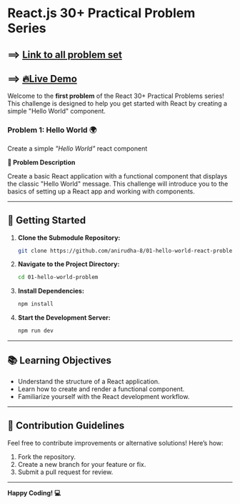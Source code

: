 # React.js 30+ Practical Problem Series

## ==> [Link to all problem set](https://github.com/anirudha-8/react.js-practical-problems.git)

## ==> [🔥Live Demo](https://01-hello-world-react-problem.vercel.app/)

Welcome to the **first problem** of the React 30+ Practical Problems series! This challenge is designed to help you get started with React by creating a simple "Hello World" component.

### Problem 1: Hello World 🌍

Create a simple *"Hello World"* react component

**📝 Problem Description**

Create a basic React application with a functional component that displays the classic "Hello World" message. This challenge will introduce you to the basics of setting up a React app and working with components.

---

## 🚀 Getting Started

1. **Clone the Submodule Repository:**

   ```bash
   git clone https://github.com/anirudha-8/01-hello-world-react-problem.git
   ```

2. **Navigate to the Project Directory:**

   ```bash
   cd 01-hello-world-problem
   ```

3. **Install Dependencies:**

   ```bash
   npm install
   ```

4. **Start the Development Server:**

   ```bash
   npm run dev
   ```

---

## 📚 Learning Objectives

- Understand the structure of a React application.
- Learn how to create and render a functional component.
- Familiarize yourself with the React development workflow.

---

## 🤝 Contribution Guidelines

Feel free to contribute improvements or alternative solutions! Here’s how:

1. Fork the repository.
2. Create a new branch for your feature or fix.
3. Submit a pull request for review.

---

**Happy Coding! 💻**
